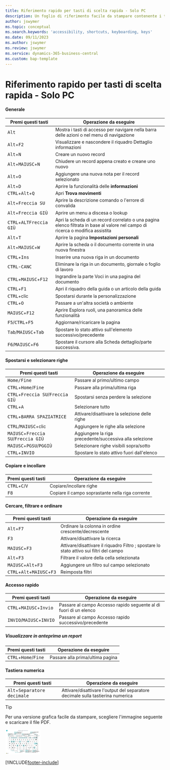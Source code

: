 ```yaml
---
title: Riferimento rapido per tasti di scelta rapida - Solo PC
description: Un foglio di riferimento facile da stampare contenente i tasti di scelta rapida più utilizzati per utenti di PC.
author: jswymer
ms.topic: conceptual
ms.search.keywords: 'accessibility, shortcuts, keyboarding, keys'
ms.date: 09/11/2023
ms.author: jswymer
ms.review: jswymer
ms.service: dynamics-365-business-central
ms.custom: bap-template
---
```


# <a name="keyboard-quick-reference---pc-only"></a>Riferimento rapido per tasti di scelta rapida - Solo PC

#### <a name="general"></a>Generale

|Premi questi tasti|Operazione da eseguire|  
|-|-|
|<kbd>Alt</kbd>|Mostra i tasti di accesso per navigare nella barra delle azioni o nel menu di navigazione|
|<kbd>Alt</kbd>+<kbd>F2</kbd>|Visualizzare e nascondere il riquadro Dettaglio informazioni|
|<kbd>Alt</kbd>+<kbd>N</kbd>|Creare un nuovo record|
|<kbd>Alt</kbd>+<kbd>MAIUSC</kbd>+<kbd>N</kbd>|Chiudere un record appena creato e creane uno nuovo|
|<kbd>Alt</kbd>+<kbd>O</kbd>|Aggiungere una nuova nota per il record selezionato|
|<kbd>Alt</kbd>+<kbd>D</kbd>|Aprire la funzionalità delle **informazioni**|
|<kbd>CTRL</kbd>+<kbd>Alt</kbd>+<kbd>Q</kbd>|Apri **Trova movimenti**|
|<kbd>Alt</kbd>+<kbd>Freccia SU</kbd>|Aprire la descrizione comando o l'errore di convalida|
|<kbd>Alt</kbd>+<kbd>Freccia GIÙ</kbd>|Aprire un menu a discesa o lookup|
|<kbd>CTRL</kbd>+<kbd>ALT</kbd><kbd>Freccia GIÙ</kbd>|Apri la scheda di un record correlato o una pagina elenco filtrata in base al valore nel campo di ricerca o modifica assistita|
|<kbd>Alt</kbd>+<kbd>T</kbd>|Aprire la pagina **Impostazioni personali**|
|<kbd>Alt</kbd>+<kbd>MAIUSC</kbd>+<kbd>W</kbd>|Aprire la scheda o il documento corrente in una nuova finestra|
|<kbd>CTRL</kbd>+<kbd>Ins</kbd>|Inserire una nuova riga in un documento|
|<kbd>CTRL</kbd>-<kbd>CANC</kbd>|Eliminare la riga in un documento, giornale o foglio di lavoro|
|<kbd>CTRL</kbd>+<kbd>MAIUSC</kbd>+<kbd>F12</kbd>|Ingrandire la parte Voci in una pagina del documento|
|<kbd>CTRL</kbd>+<kbd>F1</kbd>|Apri il riquadro della guida o un articolo della guida|
|<kbd>CTRL</kbd>+clic|Spostarsi durante la personalizzazione|
|<kbd>CTRL</kbd>+<kbd>O</kbd>|Passare a un'altra società o ambiente|
|<kbd>MAIUSC</kbd>+<kbd>F12</kbd>|Aprire Esplora ruoli, una panoramica delle funzionalità|
|<kbd>F5</kbd>/<kbd>CTRL</kbd>+<kbd>F5</kbd>|Aggiornare/ricaricare la pagina|
|<kbd>Tab</kbd>/<kbd>MAIUSC</kbd>+<kbd>Tab</kbd>|Spostare lo stato attivo sull'elemento successivo/precedente|
|<kbd>F6</kbd>/<kbd>MAIUSC</kbd>+<kbd>F6</kbd>|Spostare il cursore alla Scheda dettaglio/parte successiva.|

#### <a name="navigate--select-rows"></a>Spostarsi e selezionare righe

|Premi questi tasti|Operazione da eseguire|
|-|-|
|<kbd>Home/Fine|Passare al primo/ultimo campo|
|<kbd>CTRL</kbd>+<kbd>Home</kbd>/<kbd>Fine</kbd>|Passare alla prima/ultima riga|
|<kbd>CTRL</kbd>+<kbd>Freccia SU</kbd>/<kbd>Freccia GIÙ</kbd>|Spostarsi senza perdere la selezione|
|<kbd>CTRL</kbd>+<kbd>A</kbd>|Selezionare tutto|
|<kbd>CTRL</kbd>+<kbd>BARRA SPAZIATRICE</kbd>|Attivare/disattivare la selezione delle righe|
|<kbd>CTRL</kbd>/<kbd>MAIUSC</kbd>+clic|Aggiungere le righe alla selezione|
|<kbd>MAIUSC</kbd>+<kbd>Freccia SU</kbd>/<kbd>Freccia GIÙ</kbd>|Aggiungere la riga precedente/successiva alla selezione|
|<kbd>MAIUSC</kbd>+<kbd>PGSU</kbd>/<kbd>PGGIÙ</kbd>|Selezionare righe visibili sopra/sotto|
|<kbd>CTRL</kbd>+<kbd>INVIO</kbd>|Spostare lo stato attivo fuori dall'elenco|

#### <a name="copy--paste"></a>Copiare e incollare

|Premi questi tasti|Operazione da eseguire|
|-|-|
|<kbd>CTRL</kbd>+<kbd>C</kbd>/<kbd>V</kbd>|Copiare/incollare righe|
|<kbd>F8</kbd>|Copiare il campo soprastante nella riga corrente|

#### <a name="search-filter--sort"></a>Cercare, filtrare e ordinare

|Premi questi tasti|Operazione da eseguire|
|-|-|
|<kbd>Alt</kbd>+<kbd>F7</kbd>|Ordinare la colonna in ordine crescente/decrescente|
|<kbd>F3</kbd>|Attivare/disattivare la ricerca|
|<kbd>MAIUSC</kbd>+<kbd>F3</kbd>|Attivare/disattivare il riquadro Filtro	; spostare lo stato attivo sui filtri del campo|
|<kbd>Alt</kbd>+<kbd>F3</kbd>|Filtrare il valore della cella selezionata|
|<kbd>MAIUSC</kbd>+<kbd>Alt</kbd>+<kbd>F3</kbd>|Aggiungere un filtro sul campo selezionato|
|<kbd>CTRL</kbd>+<kbd>Alt</kbd>+<kbd>MAIUSC</kbd>+<kbd>F3</kbd>|Reimposta filtri|

#### <a name="quick-entry"></a>Accesso rapido

|Premi questi tasti|Operazione da eseguire|
|-|-|
|<kbd>CTRL</kbd>+<kbd>MAIUSC</kbd>+<kbd>Invio</kbd>|Passare al campo Accesso rapido seguente al di fuori di un elenco|
|<kbd>INVIO</kbd>/<kbd>MAIUSC</kbd>+<kbd>INVIO</kbd>|Passare al campo Accesso rapido successivo/precedente|

##### <a name="report-preview"></a>Visualizzare in anteprima un report

|Premi questi tasti|Operazione da eseguire|
|-|-|
|<kbd>CTRL</kbd>+<kbd>Home</kbd>/<kbd>Fine</kbd>|Passare alla prima/ultima pagina|

#### <a name="numeric-keypad"></a>Tastiera numerica

|Premi questi tasti|Operazione da eseguire|  
|-|-|
|<kbd>Alt</kbd>+<kbd>Separatore decimale</kbd>|Attivare/disattivare l'output del separatore decimale sulla tastierina numerica|

> [!TIP]
> Per una versione grafica facile da stampare, scegliere l'immagine seguente e scaricare il file PDF.
>
> [![Icona che apre un PDF.](media/keyboard_shortcut_inline.png)](media/keyboard-shortcuts-2023.pdf)


[!INCLUDE[footer-include](includes/footer-banner.md)]
